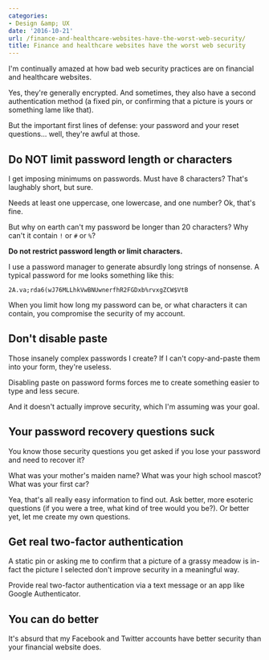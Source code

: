 ```yaml
---
categories:
- Design &amp; UX
date: '2016-10-21'
url: /finance-and-healthcare-websites-have-the-worst-web-security/
title: Finance and healthcare websites have the worst web security
---
```


I'm continually amazed at how bad web security practices are on financial and healthcare websites.

Yes, they're generally encrypted. And sometimes, they also have a second authentication method (a fixed pin, or confirming that a picture is yours or something lame like that).

But the important first lines of defense: your password and your reset questions... well, they're awful at those.

## Do NOT limit password length or characters

I get imposing minimums on passwords. Must have 8 characters? That's laughably short, but sure.

Needs at least one uppercase, one lowercase, and one number? Ok, that's fine.

But why on earth can't my password be longer than 20 characters? Why can't it contain `!` or `#` or `%`?

**Do not restrict password length or limit characters.**

I use a password manager to generate absurdly long strings of nonsense. A typical password for me looks something like this:

```
2A.va;rda6(wJ76MLLhkVwBNUwnerfhR2FGDxb%rvxgZCW$VtB
```

When you limit how long my password can be, or what characters it can contain, you compromise the security of my account.

## Don't disable paste

Those insanely complex passwords I create? If I can't copy-and-paste them into your form, they're useless.

Disabling paste on password forms forces me to create something easier to type and less secure.

And it doesn't actually improve security, which I'm assuming was your goal.

## Your password recovery questions suck

You know those security questions you get asked if you lose your password and need to recover it?

What was your mother's maiden name? What was your high school mascot? What was your first car?

Yea, that's all really easy information to find out. Ask better, more esoteric questions (if you were a tree, what kind of tree would you be?). Or better yet, let me create my own questions.

## Get real two-factor authentication

A static pin or asking me to confirm that a picture of a grassy meadow is in-fact the picture I selected don't improve security in a meaningful way.

Provide real two-factor authentication via a text message or an app like Google Authenticator.

## You can do better

It's absurd that my Facebook and Twitter accounts have better security than your financial website does.